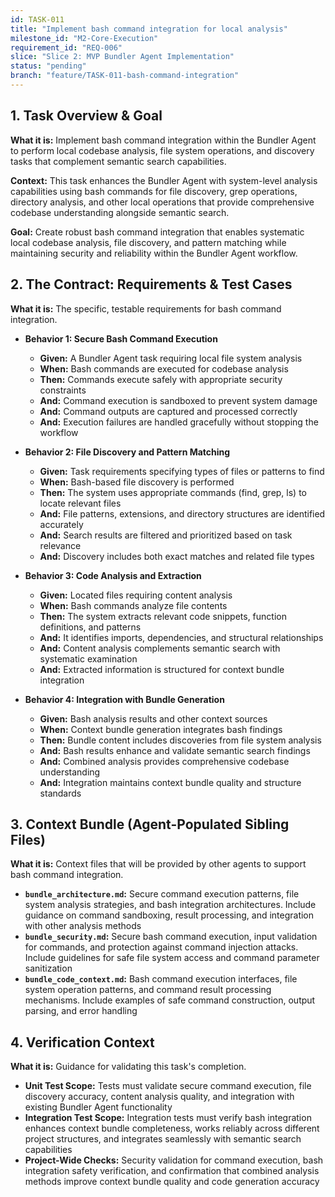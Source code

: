 ```yaml
---
id: TASK-011
title: "Implement bash command integration for local analysis"
milestone_id: "M2-Core-Execution"
requirement_id: "REQ-006"
slice: "Slice 2: MVP Bundler Agent Implementation"
status: "pending"
branch: "feature/TASK-011-bash-command-integration"
---
```


## 1. Task Overview & Goal

**What it is:** Implement bash command integration within the Bundler Agent to perform local codebase analysis, file system operations, and discovery tasks that complement semantic search capabilities.

**Context:** This task enhances the Bundler Agent with system-level analysis capabilities using bash commands for file discovery, grep operations, directory analysis, and other local operations that provide comprehensive codebase understanding alongside semantic search.

**Goal:** Create robust bash command integration that enables systematic local codebase analysis, file discovery, and pattern matching while maintaining security and reliability within the Bundler Agent workflow.

## 2. The Contract: Requirements & Test Cases

**What it is:** The specific, testable requirements for bash command integration.

* **Behavior 1: Secure Bash Command Execution**
  * **Given:** A Bundler Agent task requiring local file system analysis
  * **When:** Bash commands are executed for codebase analysis
  * **Then:** Commands execute safely with appropriate security constraints
  * **And:** Command execution is sandboxed to prevent system damage
  * **And:** Command outputs are captured and processed correctly
  * **And:** Execution failures are handled gracefully without stopping the workflow

* **Behavior 2: File Discovery and Pattern Matching**
  * **Given:** Task requirements specifying types of files or patterns to find
  * **When:** Bash-based file discovery is performed
  * **Then:** The system uses appropriate commands (find, grep, ls) to locate relevant files
  * **And:** File patterns, extensions, and directory structures are identified accurately
  * **And:** Search results are filtered and prioritized based on task relevance
  * **And:** Discovery includes both exact matches and related file types

* **Behavior 3: Code Analysis and Extraction**
  * **Given:** Located files requiring content analysis
  * **When:** Bash commands analyze file contents
  * **Then:** The system extracts relevant code snippets, function definitions, and patterns
  * **And:** It identifies imports, dependencies, and structural relationships
  * **And:** Content analysis complements semantic search with systematic examination
  * **And:** Extracted information is structured for context bundle integration

* **Behavior 4: Integration with Bundle Generation**
  * **Given:** Bash analysis results and other context sources
  * **When:** Context bundle generation integrates bash findings
  * **Then:** Bundle content includes discoveries from file system analysis
  * **And:** Bash results enhance and validate semantic search findings
  * **And:** Combined analysis provides comprehensive codebase understanding
  * **And:** Integration maintains context bundle quality and structure standards

## 3. Context Bundle (Agent-Populated Sibling Files)

**What it is:** Context files that will be provided by other agents to support bash command integration.

* **`bundle_architecture.md`:** Secure command execution patterns, file system analysis strategies, and bash integration architectures. Include guidance on command sandboxing, result processing, and integration with other analysis methods
* **`bundle_security.md`:** Secure bash command execution, input validation for commands, and protection against command injection attacks. Include guidelines for safe file system access and command parameter sanitization
* **`bundle_code_context.md`:** Bash command execution interfaces, file system operation patterns, and command result processing mechanisms. Include examples of safe command construction, output parsing, and error handling

## 4. Verification Context

**What it is:** Guidance for validating this task's completion.

* **Unit Test Scope:** Tests must validate secure command execution, file discovery accuracy, content analysis quality, and integration with existing Bundler Agent functionality
* **Integration Test Scope:** Integration tests must verify bash integration enhances context bundle completeness, works reliably across different project structures, and integrates seamlessly with semantic search capabilities
* **Project-Wide Checks:** Security validation for command execution, bash integration safety verification, and confirmation that combined analysis methods improve context bundle quality and code generation accuracy